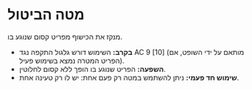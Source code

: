 # מטה הביטול

מנקז את הכישוף מפריט קסום שנוגע בו.

- **בקרב:** השימוש דורש גלגול התקפה נגד AC 9 [10] (מותאם על ידי השופט, אם הפריט המטרה נמצא בשימוש פעיל).
- **השפעה:** הפריט שנוגע בו הופך ללא קסום לחלוטין.
- **שימוש חד פעמי:** ניתן להשתמש במטה רק פעם אחת: יש לו רק טעינה אחת.